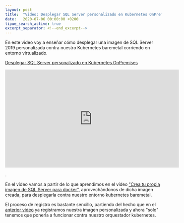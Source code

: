 ```yaml
---
layout: post
title:  "Video: Desplegar SQL Server personalizado en Kubernetes OnPremises"
date:   2020-07-06 00:00:00 +0200
tipue_search_active: true
excerpt_separator: <!--end_excerpt-->
---
```


En este vídeo voy a enseñar cómo desplegar una imagen de SQL Server 2019 personalizada contra nuestro Kubernetes baremetal corriendo en entorno virtualizado.

[Desplegar SQL Server personalizado en Kubernetes OnPremises](https://youtu.be/ZhoRuib2JLc)

<iframe width="560" height="315" src="https://www.youtube.com/embed/ZhoRuib2JLc" frameborder="0" allow="accelerometer; autoplay; encrypted-media; gyroscope; picture-in-picture" allowfullscreen></iframe>

.<!--end_excerpt--> 

En el vídeo vamos a partir de lo que aprendimos en el vídeo ["Crea tu propia imagen de SQL Server para docker"](https://youtu.be/9M6Ewpcfw9I), aprovechándonos de dicha imagen creada, para desplegarla contra nuestro entorno kubernetes baremetal.

El proceso de registro es bastante sencillo, partiendo del hecho que en el [anterior video](https://youtu.be/9M6Ewpcfw9I) ya registramos nuestra imagen personalizada y ahora "solo" tenemos que ponerla a funcionar contra nuestro orquestador kubernetes.
